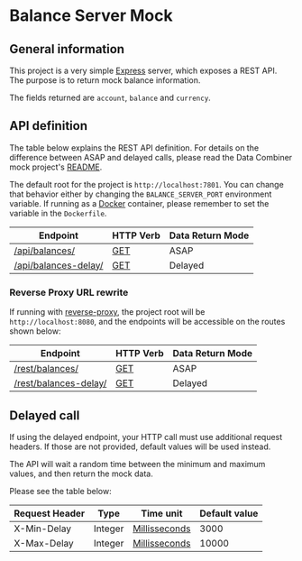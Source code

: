 # Balance Server Mock #

## General information ##

This project is a very simple [Express](https://expressjs.com/) server, which exposes a REST API. The purpose is to return mock balance information.

The fields returned are `account`, `balance` and `currency`.

## API definition ##

The table below explains the REST API definition. For details on the difference between ASAP and delayed calls, please read the Data Combiner mock project's [README](../README.md).

The default root for the project is `http://localhost:7801`. You can change that behavior either by changing the `BALANCE_SERVER_PORT` environment variable. If running as a [Docker](https://docker.com) container, please remember to set the variable in the `Dockerfile`.


| Endpoint                                                          | HTTP Verb                                                             | Data Return Mode  |
|-------------------------------------------------------------------|-----------------------------------------------------------------------|-------------------|
| [/api/balances/](http://localhost:7801/api/balances/)             | [GET](https://developer.mozilla.org/en-US/docs/Web/HTTP/Methods/GET)  | ASAP              |
| [/api/balances-delay/](http://localhost:7801/api/balances-delay/) | [GET](https://developer.mozilla.org/en-US/docs/Web/HTTP/Methods/GET)  | Delayed           |

### Reverse Proxy URL rewrite ###

If running with [reverse-proxy](../reverse-proxy/README.md), the project root will be `http://localhost:8080`, and the endpoints will be accessible on the routes shown below:


| Endpoint                                                           | HTTP Verb                                                             | Data Return Mode  |
|--------------------------------------------------------------------|-----------------------------------------------------------------------|-------------------|
| [/rest/balances/](http://localhost:8080/rest/balances/)            | [GET](https://developer.mozilla.org/en-US/docs/Web/HTTP/Methods/GET)  | ASAP              |
| [/rest/balances-delay/](http://localhost:8080/rest/balances-delay/)| [GET](https://developer.mozilla.org/en-US/docs/Web/HTTP/Methods/GET)  | Delayed           |

## Delayed call ##

If using the delayed endpoint, your HTTP call must use additional request headers. If those are not provided, default values will be used instead.

The API will wait a random time between the minimum and maximum values, and then return the mock data.

Please see the table below:

| Request Header    | Type      | Time unit                                                     | Default value |
|-------------------|-----------|---------------------------------------------------------------|---------------|
| X-Min-Delay       | Integer   | [Millisseconds](https://en.wikipedia.org/wiki/Millisecond)    | 3000          |
| X-Max-Delay       | Integer   | [Millisseconds](https://en.wikipedia.org/wiki/Millisecond)    | 10000         |